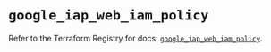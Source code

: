 # `google_iap_web_iam_policy`

Refer to the Terraform Registry for docs: [`google_iap_web_iam_policy`](https://registry.terraform.io/providers/hashicorp/google-beta/6.36.1/docs/resources/google_iap_web_iam_policy).
